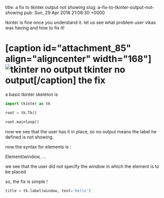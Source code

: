 title: a fix to tkinter output not showing
slug: a-fix-to-tkinter-output-not-showing
pub: Sun, 29 Apr 2018 21:08:30 +0000

tkinter is fine once you understand it. let us see what problem user vikas was having and how to fix it!

[caption id="attachment\_85" align="aligncenter" width="168"]![tkinter no output](https://www.pythonmembers.club/wp-content/uploads/2018/04/IMG-20180429-WA0001-168x300.jpg) tkinter no output[/caption]
the fix
=======


a basic tkinter skeleton is

```python
import tkinter as tk

root = tk.Tk()

root.mainloop()
```

now we see that the user has it in place, so no output means the label he defined is not showing.

now the syntax for elements is :

Element(window, ...

we see that the user did not specify the window in which the element is to be placed

so, the fix is simple !

```python
title = tk.label(window, text='hello')


```

 
